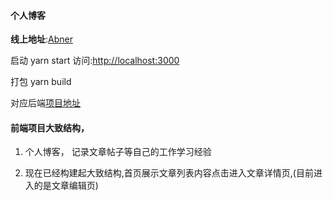 #### 个人博客

**线上地址**:[Abner](http://foreverheart.top/)

启动 yarn start 访问:[http://localhost:3000](http://localhost:3000)

打包 yarn build

对应后端[项目地址](https://github.com/foreveheart/node-mysql)

#### 前端项目大致结构，
1. 个人博客， 记录文章帖子等自己的工作学习经验

2. 现在已经构建起大致结构,首页展示文章列表内容点击进入文章详情页,(目前进入的是文章编辑页)
